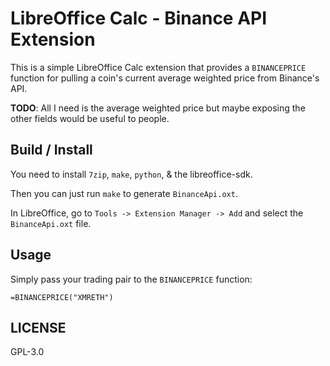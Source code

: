 # LibreOffice Calc - Binance API Extension

This is a simple LibreOffice Calc extension that provides a `BINANCEPRICE` function
for pulling a coin's current average weighted price from Binance's API.

**TODO**: All I need is the average weighted price but maybe exposing the other
fields would be useful to people.

## Build / Install

You need to install `7zip`, `make`, `python`, & the libreoffice-sdk.

Then you can just run `make` to generate `BinanceApi.oxt`.

In LibreOffice, go to `Tools -> Extension Manager -> Add` and select the
`BinanceApi.oxt` file.

## Usage

Simply pass your trading pair to the `BINANCEPRICE` function:

    =BINANCEPRICE("XMRETH")

## LICENSE

GPL-3.0
